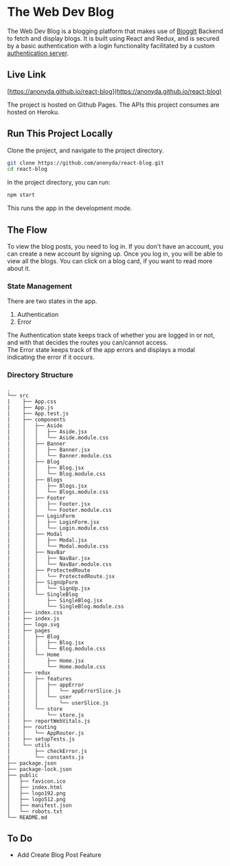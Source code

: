 # The Web Dev Blog

The Web Dev Blog is a blogging platform that makes use of [BloggIt](https://github.com/anonyda/blog-backend) Backend to fetch and display blogs. 
It is built using React and Redux, and is secured by a basic authentication with a login functionality facilitated by a custom [authentication server](https://github.com/anonyda/auth-server).

## Live Link

[https://anonyda.github.io/react-blog](https://anonyda.github.io/react-blog)

The project is hosted on Github Pages. The APIs this project consumes are hosted on Heroku.

## Run This Project Locally

Clone the project, and navigate to the project directory.

```bash
git clone https://github.com/anonyda/react-blog.git
cd react-blog
```

In the project directory, you can run:

```bash
npm start
```
This runs the app in the development mode.

## The Flow

To view the blog posts, you need to log in. If you don't have an account, you can create a new account by signing up. 
Once you log in, you will be able to view all the blogs.
You can click on a blog card, if you want to read more about it. 

### State Management
There are two states in the app.

1. Authentication
2. Error

The Authentication state keeps track of whether you are logged in or not, and with that decides the routes you can/cannot access.\
The Error state keeps track of the app errors and displays a modal indicating the error if it occurs.

### Directory Structure
```
.
└── src
|    ├── App.css
|    ├── App.js
|    ├── App.test.js
|    ├── components
|    │   ├── Aside
|    │   │   ├── Aside.jsx
|    │   │   └── Aside.module.css
|    │   ├── Banner
|    │   │   ├── Banner.jsx
|    │   │   └── Banner.module.css
|    │   ├── Blog
|    │   │   ├── Blog.jsx
|    │   │   └── Blog.module.css
|    │   ├── Blogs
|    │   │   ├── Blogs.jsx
|    │   │   └── Blogs.module.css
|    │   ├── Footer
|    │   │   ├── Footer.jsx
|    │   │   └── Footer.module.css
|    │   ├── LoginForm
|    │   │   ├── LoginForm.jsx
|    │   │   └── Login.module.css
|    │   ├── Modal
|    │   │   ├── Modal.jsx
|    │   │   └── Modal.module.css
|    │   ├── NavBar
|    │   │   ├── NavBar.jsx
|    │   │   └── NavBar.module.css
|    │   ├── ProtectedRoute
|    │   │   └── ProtectedRoute.jsx
|    │   ├── SignUpForm
|    │   │   └── SignUp.jsx
|    │   └── SingleBlog
|    │       ├── SingleBlog.jsx
|    │       └── SingleBlog.module.css
|    ├── index.css
|    ├── index.js
|    ├── logo.svg
|    ├── pages
|    │   ├── Blog
|    │   │   ├── Blog.jsx
|    │   │   └── Blog.module.css
|    │   └── Home
|    │       ├── Home.jsx
|    │       └── Home.module.css
|    ├── redux
|    │   ├── features
|    │   │   ├── appError
|    │   │   │   └── appErrorSlice.js
|    │   │   └── user
|    │   │       └── userSlice.js
|    │   └── store
|    │       └── store.js
|    ├── reportWebVitals.js
|    ├── routing
|    │   └── AppRouter.js
|    ├── setupTests.js
|    └── utils
|        ├── checkError.js
|        └── constants.js
├── package.json
├── package-lock.json
├── public
│   ├── favicon.ico
│   ├── index.html
│   ├── logo192.png
│   ├── logo512.png
│   ├── manifest.json
│   └── robots.txt
└── README.md
```

## To Do

* Add Create Blog Post Feature
